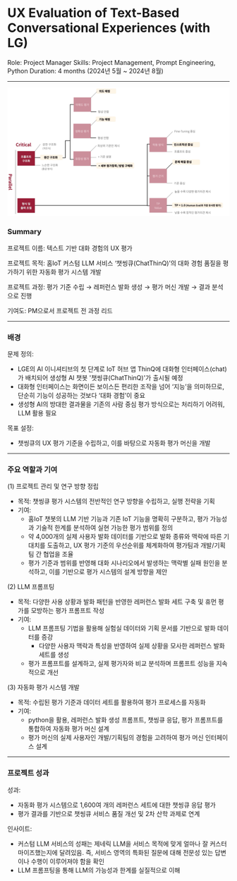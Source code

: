 # UX Evaluation of Text-Based Conversational Experiences (with LG)

Role: Project Manager
Skills: Project Management, Prompt Engineering, Python
Duration: 4 months (2024년 5월 ~ 2024년 8월)

---

![챗씽큐 프로젝트 이미지](/images/cxq.png)

### Summary

프로젝트 이름: 텍스트 기반 대화 경험의 UX 평가

프로젝트 목적: 홈IoT 커스텀 LLM 서비스 ‘챗씽큐(ChatThinQ)’의 대화 경험 품질을 평가하기 위한 자동화 평가 시스템 개발

프로젝트 과정: 평가 기준 수립 → 레퍼런스 발화 생성 → 평가 머신 개발 → 결과 분석 으로 진행

기여도: PM으로서 프로젝트 전 과정 리드

---

### 배경

문제 정의:

- LGE의 AI 이니셔티브의 첫 단계로 IoT 허브 앱 ThinQ에 대화형 인터페이스(chat)가 배치되어 생성형 AI 챗봇 '챗씽큐(ChatThinQ)'가 출시될 예정
- 대화형 인터페이스는 화면이든 보이스든 편리한 조작을 넘어 ‘지능’을 의미하므로, 단순히 기능이 성공하는 것보다 ‘대화 경험’이 중요
- 생성형 AI의 방대한 결과물을 기존의 사람 중심 평가 방식으로는 처리하기 어려워, LLM 활용 필요

목표 설정:

- 챗씽큐의 UX 평가 기준을 수립하고, 이를 바탕으로 자동화 평가 머신을 개발

---

### 주요 역할과 기여

(1) 프로젝트 관리 및 연구 방향 정립

- 목적: 챗씽큐 평가 시스템의 전반적인 연구 방향을 수립하고, 실행 전략을 기획
- 기여:
    - 홈IoT 챗봇의 LLM 기반 기능과 기존 IoT 기능을 명확히 구분하고, 평가 가능성과 기술적 한계를 분석하여 실현 가능한 평가 범위를 정의
    - 약 4,000개의 실제 사용자 발화 데이터를 기반으로 발화 종류와 맥락에 따른 기대치를 도출하고, UX 평가 기준의 우선순위를 체계화하여 평가팀과 개발/기획팀 간 협업을 조율
    - 평가 기준과 범위를 반영해 대화 시나리오에서 발생하는 맥락별 실패 원인을 분석하고, 이를 기반으로 평가 시스템의 설계 방향을 제안

(2) LLM 프롬프팅

- 목적: 다양한 사용 상황과 발화 패턴을 반영한 레퍼런스 발화 세트 구축 및 휴먼 평가를 모방하는 평가 프롬프트 작성
- 기여:
    - LLM 프롬프팅 기법을 활용해 실험실 데이터와 기획 문서를 기반으로 발화 데이터를 증강
        - 다양한 사용자 맥락과 특성을 반영하여 실제 상황을 모사한 레퍼런스 발화 세트를 생성
    - 평가 프롬프트를 설계하고, 실제 평가자와 비교 분석하며 프롬프트 성능을 지속적으로 개선

(3) 자동화 평가 시스템 개발

- 목적: 수립된 평가 기준과 데이터 세트를 활용하여 평가 프로세스를 자동화
- 기여:
    - python을 활용, 레퍼런스 발화 생성 프롬프트, 챗씽큐 응답, 평가 프롬프트를 통합하여 자동화 평가 머신 설계
    - 평가 머신의 실제 사용자인 개발/기획팀의 경험을 고려하여 평가 머신 인터페이스 설계

---

### 프로젝트 성과

성과:

- 자동화 평가 시스템으로 1,600여 개의 레퍼런스 세트에 대한 챗씽큐 응답 평가
- 평가 결과를 기반으로 챗씽큐 서비스 품질 개선 및 2차 산학 과제로 연계

인사이트:

- 커스텀 LLM 서비스의 성패는 제네릭 LLM을 서비스 목적에 맞게 얼마나 잘 커스터마이즈했는지에 달려있음. 즉, 서비스 영역의 특화된 질문에 대해 전문성 있는 답변이나 수행이 이루어져야 함을 확인
- LLM 프롬프팅을 통해 LLM의 가능성과 한계를 실질적으로 이해